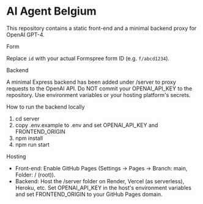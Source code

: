 # AI Agent Belgium

This repository contains a static front-end and a minimal backend proxy for OpenAI GPT-4.

Form

<form action="https://formspree.io/f/id" method="POST">

Replace `id` with your actual Formspree form ID (e.g. `f/abcd1234`).

Backend

A minimal Express backend has been added under /server to proxy requests to the OpenAI API. Do NOT commit your OPENAI_API_KEY to the repository. Use environment variables or your hosting platform's secrets.

How to run the backend locally

1. cd server
2. copy .env.example to .env and set OPENAI_API_KEY and FRONTEND_ORIGIN
3. npm install
4. npm run start

Hosting

- Front-end: Enable GitHub Pages (Settings → Pages → Branch: main, Folder: / (root)).
- Backend: Host the /server folder on Render, Vercel (as serverless), Heroku, etc. Set OPENAI_API_KEY in the host's environment variables and set FRONTEND_ORIGIN to your GitHub Pages domain.
